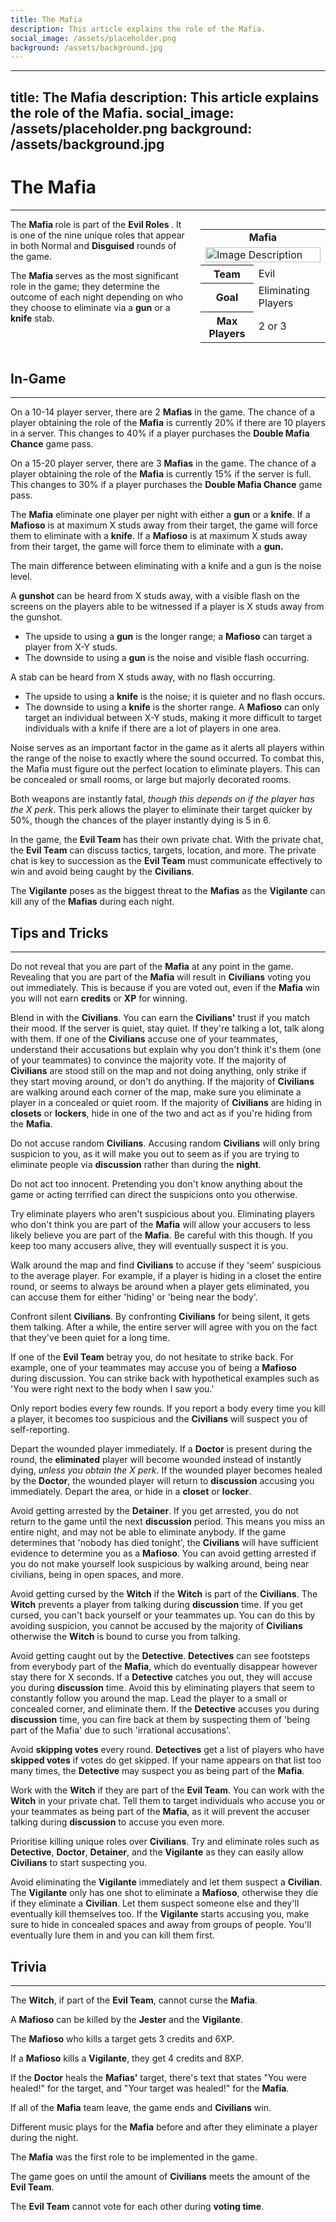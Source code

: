 ```yaml
---
title: The Mafia
description: This article explains the role of the Mafia.
social_image: /assets/placeholder.png
background: /assets/background.jpg
---
```

---
title: The Mafia
description: This article explains the role of the Mafia.
social_image: /assets/placeholder.png
background: /assets/background.jpg
---

# The Mafia
---

<style>
@media (max-width: 768px) { /* For mobile users */
    .flex-container {
        flex-direction: column;
        align-items: center;
    }
    .infobox {
        align-self: center;
        order: -1;
        margin-left: 0;
        margin-bottom: 20px;
        width: 100%;
        max-width: 300px;
    }
}
</style>

<div class="flex-container" style="display: flex; align-items: flex-start;">
    <div style="flex: 1;">
        The <b> Mafia </b> role is part of the <b> Evil Roles </b>. It is one of the nine unique roles that appear in both Normal and <b>Disguised</b> rounds of the game. <p> The <b> Mafia </b> serves as the most significant role in the game; they determine the outcome of each night depending on who they choose to eliminate via a <b>gun</b> or a <b>knife</b> stab. </p>
    </div>
    <div class="infobox" style="flex: 0 0 200px; margin-left: 20px;">
        <table>
            <tr>
                <td colspan="2" style="text-align: center; font-weight: bold;">Mafia</td>
            </tr>
            <td colspan="2"><img src="https://mafiawiki.astrofare.xyz/assets/placeholder.png" alt="Image Description" class="infobox-image" style="width: 100%;"></td>
            </tr>
            <tr>
                <th>Team</th>
                <td>Evil</td>
            </tr>
            <tr>
                <th>Goal</th>
                <td>Eliminating Players</td>
            </tr>
            <tr>
                 <th> Max Players </th>
                 <td> 2 or 3 </th>
            </tr>
        </table>
    </div>
</div>

## **In-Game**
---
On a 10-14 player server, there are 2 **Mafias** in the game. The chance of a player obtaining the role of the **Mafia** is currently 20% if there are 10 players in a server. This changes to 40% if a player purchases the **Double Mafia Chance** game pass.

On a 15-20 player server, there are 3 **Mafias** in the game. The chance of a player obtaining the role of the **Mafia** is currently 15% if the server is full. This changes to 30% if a player purchases the **Double Mafia Chance** game pass.

The **Mafia** eliminate one player per night with either a **gun** or a **knife**. If a **Mafioso** is at maximum X studs away from their target, the game will force them to eliminate with a **knife**. If a **Mafioso** is at maximum X studs away from their target, the game will force them to eliminate with a **gun.**

The main difference between eliminating with a knife and a gun is the noise level. 

A **gunshot** can be heard from X studs away, with a visible flash on the screens on the players able to be witnessed if a player is X studs away from the gunshot.
- The upside to using a **gun** is the longer range; a **Mafioso** can target a player from X-Y studs. 
- The downside to using a **gun** is the noise and visible flash occurring.

A stab can be heard from X studs away, with no flash occurring. 
- The upside to using a **knife** is the noise; it is quieter and no flash occurs. 
- The downside to using a **knife** is the shorter range. A **Mafioso** can only target an individual between X-Y studs, making it more difficult to target individuals with a knife if there are a lot of players in one area.

Noise serves as an important factor in the game as it alerts all players within the range of the noise to exactly where the sound occurred. To combat this, the Mafia must figure out the perfect location to eliminate players. This can be concealed or small rooms, or large but majorly decorated rooms.
  
Both weapons are instantly fatal, *though this depends on if the player has the X perk*. This perk allows the player to eliminate their target quicker by 50%, though the chances of the player instantly dying is 5 in 6.

In the game, the **Evil Team** has their own private chat. With the private chat, the **Evil Team** can discuss tactics, targets, location, and more. The private chat is key to succession as the **Evil Team** must communicate effectively to win and avoid being caught by the **Civilians**. 

The **Vigilante** poses as the biggest threat to the **Mafias** as the **Vigilante** can kill any of the **Mafias** during each night.

## **Tips and Tricks**
---
Do not reveal that you are part of the **Mafia** at any point in the game. Revealing that you are part of the **Mafia** will result in **Civilians** voting you out immediately. This is because if you are voted out, even if the **Mafia** win you will not earn **credits** or **XP** for winning.

Blend in with the **Civilians**. You can earn the **Civilians'** trust if you match their mood. If the server is quiet, stay quiet. If they're talking a lot, talk along with them. If one of the **Civilians** accuse one of your teammates, understand their accusations but explain why you don't think it's them (one of your teammates) to convince the majority vote. If the majority of **Civilians** are stood still on the map and not doing anything, only strike if they start moving around, or don't do anything. If the majority of **Civilians** are walking around each corner of the map, make sure you eliminate a player in a concealed or quiet room. If the majority of **Civilians** are hiding in **closets** or **lockers**, hide in one of the two and act as if you're hiding from the **Mafia**.

Do not accuse random **Civilians**. Accusing random **Civilians** will only bring suspicion to you, as it will make you out to seem as if you are trying to eliminate people via **discussion** rather than during the **night**.

Do not act too innocent. Pretending you don't know anything about the game or acting terrified can direct the suspicions onto you otherwise. 

Try eliminate players who aren't suspicious about you. Eliminating players who don't think you are part of the **Mafia** will allow your accusers to less likely believe you are part of the **Mafia**. Be careful with this though. If you keep too many accusers alive, they will eventually suspect it is you.

Walk around the map and find **Civilians** to accuse if they 'seem' suspicious to the average player. For example, if a player is hiding in a closet the entire round, or seems to always be around when a player gets eliminated, you can accuse them for either 'hiding' or 'being near the body'.

Confront silent **Civilians**. By confronting **Civilians** for being silent, it gets them talking. After a while, the entire server will agree with you on the fact that they've been quiet for a long time.

If one of the **Evil Team** betray you, do not hesitate to strike back. For example, one of your teammates may accuse you of being a **Mafioso** during discussion. You can strike back with hypothetical examples such as 'You were right next to the body when I saw you.'

Only report bodies every few rounds. If you report a body every time you kill a player, it becomes too suspicious and the **Civilians** will suspect you of self-reporting. 

Depart the wounded player immediately. If a **Doctor** is present during the round, the **eliminated** player will become wounded instead of instantly dying, *unless you obtain the X perk*. If the wounded player becomes healed by the **Doctor**, the wounded player will return to **discussion** accusing you immediately. Depart the area, or hide in a **closet** or **locker**. 

Avoid getting arrested by the **Detainer**. If you get arrested, you do not return to the game until the next **discussion** period. This means you miss an entire night, and may not be able to eliminate anybody. If the game determines that 'nobody has died tonight', the **Civilians** will have sufficient evidence to determine you as a **Mafioso**. You can avoid getting arrested if you do not make yourself look suspicious by walking around, being near civilians, being in open spaces, and more.

Avoid getting cursed by the **Witch** if the **Witch** is part of the **Civilians**. The **Witch** prevents a player from talking during **discussion** time. If you get cursed, you can't back yourself or your teammates up. You can do this by avoiding suspicion, you cannot be accused by the majority of **Civilians** otherwise the **Witch** is bound to curse you from talking.

Avoid getting caught out by the **Detective**. **Detectives** can see footsteps from everybody part of the **Mafia**, which do eventually disappear however stay there for X seconds. If a **Detective** catches you out, they will accuse you during **discussion** time. Avoid this by eliminating players that seem to constantly follow you around the map. Lead the player to a small or concealed corner, and eliminate them. If the **Detective** accuses you during **discussion** time, you can fire back at them by suspecting them of 'being part of the Mafia' due to such 'irrational accusations'.

Avoid **skipping votes** every round. **Detectives** get a list of players who have **skipped votes** if votes do get skipped. If your name appears on that list too many times, the **Detective** may suspect you as being part of the **Mafia**.

Work with the **Witch** if they are part of the **Evil Team**. You can work with the **Witch** in your private chat. Tell them to target individuals who accuse you or your teammates as being part of the **Mafia**, as it will prevent the accuser talking during **discussion** to accuse you even more.

Prioritise killing unique roles over **Civilians**. Try and eliminate roles such as **Detective**, **Doctor**, **Detainer**, and the **Vigilante** as they can easily allow **Civilians** to start suspecting you. 

Avoid eliminating the **Vigilante** immediately and let them suspect a **Civilian**. The **Vigilante** only has one shot to eliminate a **Mafioso**, otherwise they die if they eliminate a **Civilian**. Let them suspect someone else and they'll eventually kill themselves too. If the **Vigilante** starts accusing you, make sure to hide in concealed spaces and away from groups of people. You'll eventually lure them in and you can kill them first.
## **Trivia**
---

The **Witch**, if part of the **Evil Team**, cannot curse the **Mafia**. 

A **Mafioso** can be killed by the **Jester** and the **Vigilante**.

The **Mafioso** who kills a target gets 3 credits and 6XP.

If a **Mafioso** kills a **Vigilante**, they get 4 credits and 8XP.

If the **Doctor** heals the **Mafias'** target, there's text that states "You were healed!" for the target, and "Your target was healed!" for the **Mafia**.

If all of the **Mafia** team leave, the game ends and **Civilians** win. 

Different music plays for the **Mafia** before and after they eliminate a player during the night. 

The **Mafia** was the first role to be implemented in the game.

The game goes on until the amount of **Civilians** meets the amount of the **Evil Team**.

The **Evil Team** cannot vote for each other during **voting time**. 
